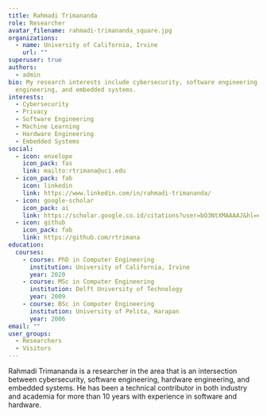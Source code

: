 ```yaml
---
title: Rahmadi Trimananda
role: Researcher
avatar_filename: rahmadi-trimananda_square.jpg
organizations:
  - name: University of California, Irvine
    url: ""
superuser: true
authors:
  - admin
bio: My research interests include cybersecurity, software engineering, hardware
  engineering, and embedded systems.
interests:
  - Cybersecurity
  - Privacy
  - Software Engineering
  - Machine Learning
  - Hardware Engineering
  - Embedded Systems
social:
  - icon: envelope
    icon_pack: fas
    link: mailto:rtrimana@uci.edu
  - icon_pack: fab
    icon: linkedin
    link: https://www.linkedin.com/in/rahmadi-trimananda/
  - icon: google-scholar
    icon_pack: ai
    link: https://scholar.google.co.id/citations?user=bO3NtXMAAAAJ&hl=en
  - icon: github
    icon_pack: fab
    link: https://github.com/rtrimana
education:
  courses:
    - course: PhD in Computer Engineering
      institution: University of California, Irvine
      year: 2020
    - course: MSc in Computer Engineering
      institution: Delft University of Technology
      year: 2009
    - course: BSc in Computer Engineering
      institution: University of Pelita, Harapan
      year: 2006
email: ""
user_groups:
  - Researchers
  - Visitors
---
```

Rahmadi Trimananda is a researcher in the area that is an intersection between cybersecurity, software engineering, hardware engineering, and embedded systems. He has been a technical contributor in both industry and academia for more than 10 years with experience in software and hardware.